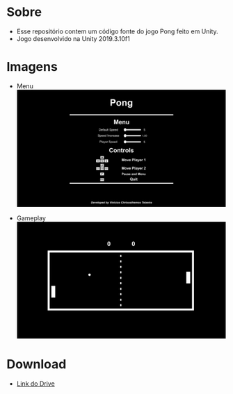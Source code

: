 # Sobre
- Esse repositório contem um código fonte do jogo Pong feito em Unity.
- Jogo desenvolvido na Unity 2019.3.10f1

# Imagens
- Menu
![Menu](https://github.com/ViniciusChrisosthemos/Pong/blob/master/Images/Menu.png)


- Gameplay
![Gameplay](https://github.com/ViniciusChrisosthemos/Pong/blob/master/Images/Gameplay.png)

# Download
- [Link do Drive](https://drive.google.com/file/d/1PYbV0q-_NhHkYubV-pJPRnw_wOS8xkfX/view?usp=sharing)
